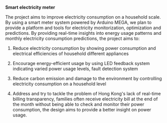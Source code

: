 **Smart electricity meter**



The project aims to improve electricity consumption on a household scale. By using a smart meter system powered by Arduino MEGA, we plan to provide a platform and tools for electricity monitorization, optimization and predictions. By providing real-time insights into energy usage patterns and monthly electricity consumption predictions, the project aims to: 

1. Reduce electricity consumption by showing power consumption and electrical efficiencies of household different appliances 

2. Encourage energy-efficient usage by using LED feedback system indicating varied power usage levels, fault detection system 

3. Reduce carbon emission and damage to the environment by controlling electricity consumption on a household level 

4. Address and try to tackle the problem of Hong Kong's lack of real-time billing transparency, families often receive electricity bill at the end of the month without being able to check and monitor their power consumption, the design aims to provide a better insight on power usage.  
